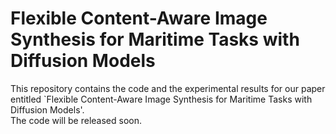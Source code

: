 # Flexible Content-Aware Image Synthesis for Maritime Tasks with Diffusion Models
This repository contains the code and the experimental results for our paper entitled `Flexible Content-Aware Image Synthesis for Maritime Tasks with Diffusion Models'.<br>
The code will be released soon.
